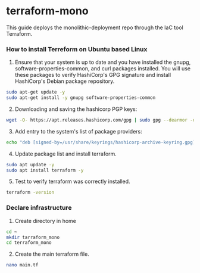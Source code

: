 # terraform-mono
This guide deploys the monolithic-deployment repo through the IaC tool Terraform.

### How to install Terreform on Ubuntu based Linux
1. Ensure that your system is up to date and you have installed the gnupg, software-properties-common, and curl packages installed. You will use these packages to verify HashiCorp's GPG signature and install HashiCorp's Debian package repository.
```bash
sudo apt-get update -y
sudo apt-get install -y gnupg software-properties-common
```
2. Downloading and saving the hashicorp PGP keys:
```bash
wget -O- https://apt.releases.hashicorp.com/gpg | sudo gpg --dearmor -o /usr/share/keyrings/hashicorp-archive-keyring.gpg
```
3. Add entry to the system's list of package providers:
```bash
echo "deb [signed-by=/usr/share/keyrings/hashicorp-archive-keyring.gpg] https://apt.releases.hashicorp.com $(lsb_release -cs) main" | sudo tee /etc/apt/sources.list.d/hashicorp.list
```
4. Update package list and install terraform.
```bash
sudo apt update -y
sudo apt install terraform -y
```
5. Test to verify terraform was correctly installed.
```bash
terraform -version
```

### Declare infrastructure
1. Create directory in home
```bash
cd ~
mkdir tarraform_mono
cd terraform_mono
```

2. Create the main terraform file.
```bash
nano main.tf
```

